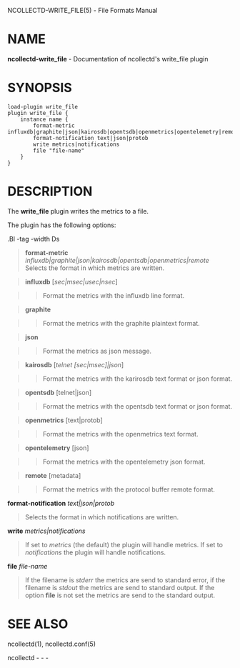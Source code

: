 NCOLLECTD-WRITE\_FILE(5) - File Formats Manual

# NAME

**ncollectd-write\_file** - Documentation of ncollectd's write\_file plugin

# SYNOPSIS

	load-plugin write_file
	plugin write_file {
	    instance name {
	        format-metric influxdb|graphite|json|kairosdb|opentsdb|openmetrics|opentelemetry|remote
	        format-notification text|json|protob
	        write metrics|notifications
	        file "file-name"
	    }
	}

# DESCRIPTION

The **write\_file** plugin writes the metrics to a file.

The plugin has the following options:

.Bl -tag -width Ds

> **format-metric** *influxdb|graphite|json|kairosdb|opentsdb|openmetrics|remote*
> Selects the format in which metrics are written.

> **influxdb** \[*sec|msec|usec|nsec*]

> > Format the metrics with the influxdb line format.

> **graphite**

> > Format the metrics with the graphite plaintext format.

> **json**

> > Format the metrics as json message.

> **kairosdb** \[*telnet \[sec|msec]|json*]

> > Format the metrics with the karirosdb text format or json format.

> **opentsdb** \[telnet|json]

> > Format the metrics with the opentsdb text format or json format.

> **openmetrics** \[text|protob]

> > Format the metrics with the openmetrics text format.

> **opentelemetry** \[json]

> > Format the metrics with the opentelemetry json format.

> **remote** \[metadata]

> > Format the metrics with the protocol buffer remote format.

**format-notification** *text|json|protob*

> Selects the format in which notifications are written.

**write** *metrics|notifications*

> If set to *metrics* (the default) the plugin will handle metrics.
> If set to *notifications* the plugin will handle notifications.

**file** *file-name*

> If the filename is *stderr* the metrics are send to standard error,
> if the filename is *stdout* the metrics are send to standard output.
> If the option **file** is not set the metrics are send to the standard output.

# SEE ALSO

ncollectd(1),
ncollectd.conf(5)

ncollectd - - -
